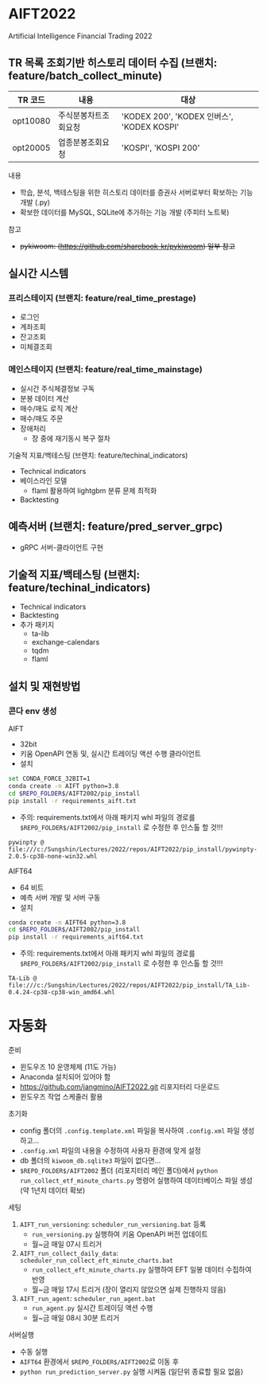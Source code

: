 # AIFT2022
Artificial Intelligence Financial Trading 2022

## TR 목록 조회기반 히스토리 데이터 수집 (브랜치: feature/batch_collect_minute)

|TR 코드|내용|대상|
|------|---|---|
|opt10080| 주식분봉차트조회요청|'KODEX 200', 'KODEX 인버스', 'KODEX KOSPI'|
|opt20005| 업종분봉조회요청| 'KOSPI', 'KOSPI 200'|


내용
- 학습, 분석, 백테스팅을 위한 히스토리 데이터를 증권사 서버로부터 확보하는 기능 개발 (.py)
- 확보한 데이터를 MySQL, SQLite에 추가하는 기능 개발 (주피터 노트북)

참고
- ~~pykiwoom: (https://github.com/sharebook-kr/pykiwoom) 일부 참고~~

## 실시간 시스템

### 프리스테이지 (브랜치: feature/real_time_prestage)
- 로그인
- 계좌조회
- 잔고조회
- 미체결조회

### 메인스테이지 (브랜치: feature/real_time_mainstage)
- 실시간 주식체결정보 구독
- 분봉 데이터 계산
- 매수/매도 로직 계산
- 매수/매도 주문
- 장애처리
    - 장 중에 재기동시 복구 절차

기술적 지표/백테스팅 (브랜치: feature/techinal_indicators)
- Technical indicators
- 베이스라인 모델
    - flaml 활용하여 lightgbm 분류 문제 최적화
- Backtesting

## 예측서버 (브랜치: feature/pred_server_grpc)
- gRPC 서버-클라이언트 구현

## 기술적 지표/백테스팅 (브랜치: feature/techinal_indicators)
- Technical indicators
- Backtesting
- 추가 패키지
    - ta-lib
    - exchange-calendars
    - tqdm
    - flaml
## 설치 및 재현방법

### 콘다 env 생성

AIFT
- 32bit
- 키움 OpenAPI 연동 및, 실시간 트레이딩 액션 수행 클라이언트
- 설치
```bash
set CONDA_FORCE_32BIT=1
conda create -n AIFT python=3.8
cd $REPO_FOLDER$/AIFT2002/pip_install
pip install -r requirements_aift.txt
```
- 주의: requirements.txt에서 아래 패키지 whl 파일의 경로를 `$REPO_FOLDER$/AIFT2002/pip_install` 로 수정한 후 인스톨 할 것!!!
```
pywinpty @ file:///c:/Sungshin/Lectures/2022/repos/AIFT2022/pip_install/pywinpty-2.0.5-cp38-none-win32.whl
```

AIFT64
- 64 비트
- 예측 서버 개발 및 서버 구동
- 설치
```bash
conda create -n AIFT64 python=3.8
cd $REPO_FOLDER$/AIFT2002/pip_install
pip install -r requirements_aift64.txt
```
- 주의: requirements.txt에서 아래 패키지 whl 파일의 경로를 `$REPO_FOLDER$/AIFT2002/pip_install` 로 수정한 후 인스톨 할 것!!!
```
TA-Lib @ file:///c:/Sungshin/Lectures/2022/repos/AIFT2022/pip_install/TA_Lib-0.4.24-cp38-cp38-win_amd64.whl
```

# 자동화

준비
- 윈도우즈 10 운영체제 (11도 가능)
- Anaconda 설치되어 있어야 함
- https://github.com/jangmino/AIFT2022.git 리포지터리 다운로드
- 윈도우즈 작업 스케줄러 활용

초기화
- config 폴더의 `.config.template.xml` 파일을 복사하여 `.config.xml` 파일 생성하고...
- `.config.xml` 파일의 내용을 수정하여 사용자 환경에 맞게 설정
- db 폴더의 `kiwoom_db.sqlite3` 파일이 없다면...
- `$REPO_FOLDER$/AIFT2002` 폴더 (리포지터리 메인 폴더)에서 `python run_collect_etf_minute_charts.py` 명령어 실행하여 데이터베이스 파일 생성 (약 1년치 데이터 확보)

세팅
1. `AIFT_run_versioning`: `scheduler_run_versioning.bat` 등록
    - `run_versioning.py` 실행하여 키움 OpenAPI 버전 업데이트
    - 월~금 매일 07시 트리거
2. `AIFT_run_collect_daily_data`: `scheduler_run_collect_eft_minute_charts.bat`
    - `run_collect_eft_minute_charts.py` 실행하여 EFT 일봉 데이터 수집하여 반영
    - 월~금 매일 17시 트리거 (장이 열리지 않았으면 실제 진행하지 않음)
3. `AIFT_run_agent`: `scheduler_run_agent.bat`
    - `run_agent.py` 실시간 트레이딩 액션 수행
    - 월~금 매일 08시 30분 트리거

서버실행
- 수동 실행
- `AIFT64` 환경에서 `$REPO_FOLDER$/AIFT2002`로 이동 후
- `python run_prediction_server.py` 실행 시켜둠 (일단위 종료할 필요 없음)
